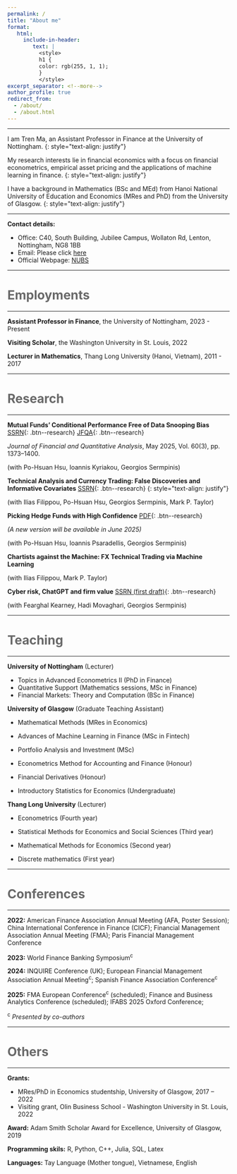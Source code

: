 ```yaml
---
permalink: /
title: "About me"
format: 
   html:
     include-in-header: 
        text: |
          <style>
          h1 {
          color: rgb(255, 1, 1);
          }
          </style>
excerpt_separator: <!--more-->
author_profile: true
redirect_from: 
  - /about/
  - /about.html
---
```


---

I am Tren Ma, an Assistant Professor in Finance at the University of Nottingham. 
{: style="text-align: justify"}

My research interests lie in financial economics with a focus on financial econometrics, empirical asset pricing and the applications of machine learning in finance. 
{: style="text-align: justify"}

I have a background in Mathematics (BSc and MEd) from Hanoi National University of Education and Economics (MRes and PhD) from the University of Glasgow.
{: style="text-align: justify"}

---

**Contact details:**

* Office: C40, South Building, Jubilee Campus, Wollaton Rd, Lenton, Nottingham, NG8 1BB
* Email: Please click [here](mailto:Tren.Ma@nottingham.ac.uk)
* Official Webpage: [NUBS](https://www.nottingham.ac.uk/business/people/liztm.phtml)

---

<span style="color:dimgray"> Employments </span> 
======
---
**Assistant Professor in Finance**, the University of Nottingham, 2023 - Present

**Visiting Scholar**, the Washington University in St. Louis, 2022

**Lecturer in Mathematics**, Thang Long University (Hanoi, Vietnam), 2011 - 2017

---

<span style="color:dimgray"> Research </span> 
======
---

**Mutual Funds’ Conditional Performance Free of Data Snooping Bias** [SSRN](https://papers.ssrn.com/sol3/papers.cfm?abstract_id=3737456){: .btn--research} [JFQA](https://www.cambridge.org/core/journals/journal-of-financial-and-quantitative-analysis/article/abs/mutual-funds-conditional-performance-free-of-data-snooping-bias/2B3C1D03EF5A90FC2E021D7EB544569A){: .btn--research}

*Journal of Financial and Quantitative Analysis*, May 2025, Vol. 60(3), pp. 1373–1400.

(with Po-Hsuan Hsu, Ioannis Kyriakou, Georgios Sermpinis)

**Technical Analysis and Currency Trading: False Discoveries and Informative Covariates** [SSRN](https://papers.ssrn.com/sol3/papers.cfm?abstract_id=4716505){: .btn--research}
{: style="text-align: justify"}

(with Ilias Filippou, Po-Hsuan Hsu, Georgios Sermpinis, Mark P. Taylor)


**Picking Hedge Funds with High Confidence** [PDF](/files/pdf/Picking_Hedge_Funds_with_High_Confidence.pdf){: .btn--research} 

*(A new version will be available in June 2025)*

(with Po-Hsuan Hsu, Ioannis Psaradellis, Georgios Sermpinis)


**Chartists against the Machine: FX Technical Trading via Machine Learning**

(with Ilias Filippou, Mark P. Taylor)


**Cyber risk, ChatGPT and firm value** [SSRN (first draft)](https://papers.ssrn.com/sol3/papers.cfm?abstract_id=5068625){: .btn--research}


(with Fearghal Kearney, Hadi Movaghari, Georgios Sermpinis)


---

<span style="color:dimgray"> Teaching </span> 
=====
---

**University of Nottingham** (Lecturer)

   * Topics in Advanced Econometrics II (PhD in Finance)
   * Quantitative Support (Mathematics sessions, MSc in Finance) 
   * Financial Markets: Theory and Computation (BSc in Finance)

**University of Glasgow** (Graduate Teaching Assistant)

  * Mathematical Methods (MRes in Economics)

  * Advances of Machine Learning in Finance (MSc in Fintech)

  * Portfolio Analysis and Investment (MSc)

  * Econometrics Method for Accounting and Finance (Honour)

  * Financial Derivatives (Honour)

  * Introductory Statistics for Economics (Undergraduate)
  
**Thang Long University** (Lecturer)

  *   Econometrics (Fourth year)

  *   Statistical Methods for Economics and Social Sciences (Third year)

  *   Mathematical Methods for Economics (Second year)

  *   Discrete mathematics (First year)

---

<span style="color:dimgray"> Conferences </span> 
=====
---
**2022:**  American Finance Association Annual Meeting (AFA, Poster Session);  China International Conference in Finance (CICF); Financial Management Association Annual Meeting (FMA); Paris Financial Management Conference

**2023:** World Finance Banking Symposium<sup>c</sup>

**2024:** INQUIRE Conference (UK); European Financial Management Association Annual Meeting<sup>c</sup>; Spanish Finance Association Conference<sup>c</sup>

**2025:** FMA European Conference<sup>c</sup> (scheduled); Finance and Business Analytics Conference (scheduled); IFABS 2025 Oxford Conference;

<sup>c</sup> *Presented by co-authors*

---

<span style="color:dimgray"> Others </span> 
=====
---

**Grants:**
  * MRes/PhD in Economics studentship, University of Glasgow, 2017 – 2022
  * Visiting grant, Olin Business School - Washington University in St. Louis, 2022
    
**Award:** Adam Smith Scholar Award for Excellence, University of Glasgow, 2019

**Programming skils:** R, Python, C++, Julia, SQL, Latex

**Languages:** Tay Language (Mother tongue), Vietnamese, English
